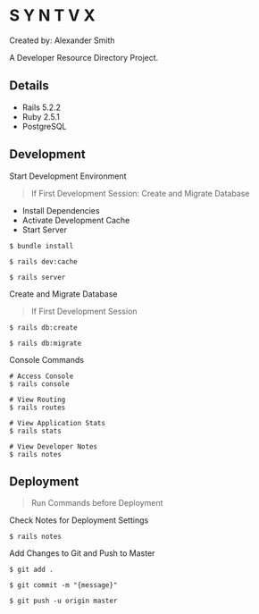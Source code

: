 # S Y N T V X

Created by: Alexander Smith


A Developer Resource Directory Project.

## Details

* Rails 5.2.2
* Ruby 2.5.1
* PostgreSQL

## Development

Start Development Environment

> If First Development Session: Create and Migrate Database

* Install Dependencies
* Activate Development Cache
* Start Server

```
$ bundle install

$ rails dev:cache

$ rails server
```

Create and Migrate Database

> If First Development Session

```
$ rails db:create

$ rails db:migrate
```

Console Commands

```
# Access Console
$ rails console

# View Routing
$ rails routes

# View Application Stats
$ rails stats

# View Developer Notes
$ rails notes
```

## Deployment

> Run Commands before Deployment

Check Notes for Deployment Settings

```
$ rails notes
```

Add Changes to Git and Push to Master

```
$ git add .

$ git commit -m "{message}"

$ git push -u origin master
```
